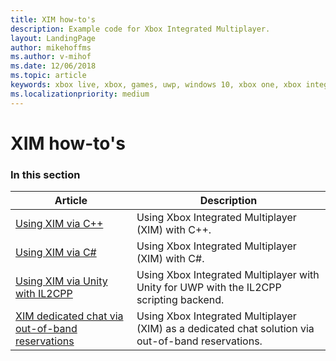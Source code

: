 ```yaml
---
title: XIM how-to's
description: Example code for Xbox Integrated Multiplayer.
layout: LandingPage
author: mikehoffms
ms.author: v-mihof
ms.date: 12/06/2018
ms.topic: article
keywords: xbox live, xbox, games, uwp, windows 10, xbox one, xbox integrated multiplayer
ms.localizationpriority: medium
---
```


# XIM how-to's


### In this section

| Article | Description |
|---------|-------------|
| [Using XIM via C++](live-using-xim.md) | Using Xbox Integrated Multiplayer (XIM) with C++. |
| [Using XIM via C#](live-using-xim-cs.md) | Using Xbox Integrated Multiplayer (XIM) with C#. |
| [Using XIM via Unity with IL2CPP](live-xim-unity-uwp-il2cpp.md) | Using Xbox Integrated Multiplayer with Unity for UWP with the IL2CPP scripting backend. |
| [XIM dedicated chat via out-of-band reservations](live-xim-chat-reservations.md) | Using Xbox Integrated Multiplayer (XIM) as a dedicated chat solution via out-of-band reservations. |
